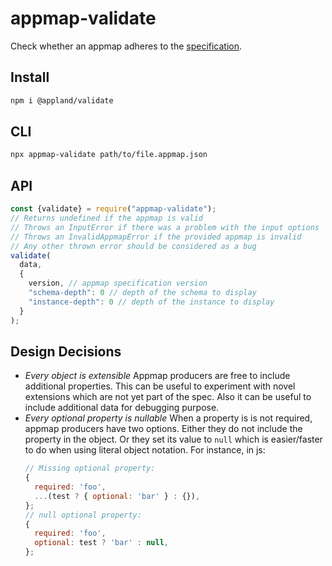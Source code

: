 # appmap-validate

Check whether an appmap adheres to the [specification](https://github.com/getappmap/appmap).

## Install

```sh
npm i @appland/validate
```

## CLI

```sh
npx appmap-validate path/to/file.appmap.json
```

## API

```js
const {validate} = require("appmap-validate");
// Returns undefined if the appmap is valid
// Throws an InputError if there was a problem with the input options
// Throws an InvalidAppmapError if the provided appmap is invalid
// Any other thrown error should be considered as a bug
validate(
  data,
  {
    version, // appmap specification version
    "schema-depth": 0 // depth of the schema to display
    "instance-depth": 0 // depth of the instance to display
  }
);
```

## Design Decisions

- _Every object is extensible_ Appmap producers are free to include additional properties. This can
  be useful to experiment with novel extensions which are not yet part of the spec. Also it can be
  useful to include additional data for debugging purpose.
- _Every optional property is nullable_ When a property is is not required, appmap producers have
  two options. Either they do not include the property in the object. Or they set its value to
  `null` which is easier/faster to do when using literal object notation. For instance, in js:
  ```js
  // Missing optional property:
  {
    required: 'foo',
    ...(test ? { optional: 'bar' } : {}),
  };
  // null optional property:
  {
    required: 'foo',
    optional: test ? 'bar' : null,
  };
  ```
